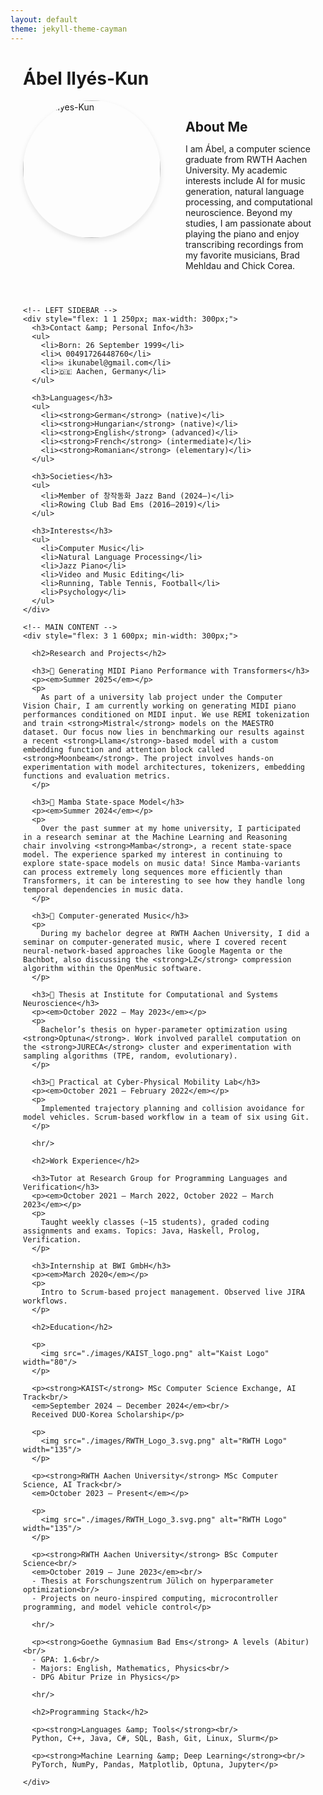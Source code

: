 ```yaml
---
layout: default
theme: jekyll-theme-cayman
---
```


<div style="max-width: 1800px; margin: 0 auto; padding-left: 20px; padding-right: 20px;">

<h1>Ábel Ilyés-Kun</h1>

  <div style="display: flex; align-items: flex-start; gap: 20px; margin-bottom: 2em;">
    <img src="./images/cjdh_busking.jpeg" alt="Ábel Ilyés-Kun" width="220" 
         style="border-radius: 50%; object-fit: cover; box-shadow: 0 4px 8px rgba(0,0,0,0.1);" />
    <div style="margin-left: 20px;">
      <h2 style="border-bottom: none; margin-bottom: 0.5em;">About Me</h2>
      <p>
        I am Ábel, a computer science graduate from RWTH Aachen University.
        My academic interests include AI for music generation, natural language processing, and computational neuroscience.
        Beyond my studies, I am passionate about playing the piano and enjoy transcribing recordings from my favorite musicians,
        Brad Mehldau and Chick Corea.
      </p>
    </div>
  </div>

  <div style="display: flex; gap: 40px;">

    <!-- LEFT SIDEBAR -->
    <div style="flex: 1 1 250px; max-width: 300px;">
      <h3>Contact &amp; Personal Info</h3>
      <ul>
        <li>Born: 26 September 1999</li>
        <li>📞 00491726448760</li>
        <li>✉️ ikunabel@gmail.com</li>
        <li>🇩🇪 Aachen, Germany</li>
      </ul>

      <h3>Languages</h3>
      <ul>
        <li><strong>German</strong> (native)</li>
        <li><strong>Hungarian</strong> (native)</li>
        <li><strong>English</strong> (advanced)</li>
        <li><strong>French</strong> (intermediate)</li>
        <li><strong>Romanian</strong> (elementary)</li>
      </ul>

      <h3>Societies</h3>
      <ul>
        <li>Member of 창작동화 Jazz Band (2024–)</li>
        <li>Rowing Club Bad Ems (2016–2019)</li>
      </ul>

      <h3>Interests</h3>
      <ul>
        <li>Computer Music</li>
        <li>Natural Language Processing</li>
        <li>Jazz Piano</li>
        <li>Video and Music Editing</li>
        <li>Running, Table Tennis, Football</li>
        <li>Psychology</li>
      </ul>
    </div>

    <!-- MAIN CONTENT -->
    <div style="flex: 3 1 600px; min-width: 300px;">

      <h2>Research and Projects</h2>

      <h3>🎹 Generating MIDI Piano Performance with Transformers</h3>  
      <p><em>Summer 2025</em></p>
      <p>
        As part of a university lab project under the Computer Vision Chair, I am currently working on generating MIDI piano performances conditioned on MIDI input. We use REMI tokenization and train <strong>Mistral</strong> models on the MAESTRO dataset. Our focus now lies in benchmarking our results against a recent <strong>Llama</strong>-based model with a custom embedding function and attention block called <strong>Moonbeam</strong>. The project involves hands-on experimentation with model architectures, tokenizers, embedding functions and evaluation metrics.
      </p>

      <h3>🐍 Mamba State-space Model</h3>  
      <p><em>Summer 2024</em></p>
      <p>
        Over the past summer at my home university, I participated in a research seminar at the Machine Learning and Reasoning chair involving <strong>Mamba</strong>, a recent state-space model. The experience sparked my interest in continuing to explore state-space models on music data! Since Mamba-variants can process extremely long sequences more efficiently than Transformers, it can be interesting to see how they handle long temporal dependencies in music data.
      </p>

      <h3>🎵 Computer-generated Music</h3>
      <p>
        During my bachelor degree at RWTH Aachen University, I did a seminar on computer-generated music, where I covered recent neural-network-based approaches like Google Magenta or the Bachbot, also discussing the <strong>LZ</strong> compression algorithm within the OpenMusic software.
      </p>

      <h3>🧠 Thesis at Institute for Computational and Systems Neuroscience</h3>
      <p><em>October 2022 – May 2023</em></p>
      <p>
        Bachelor’s thesis on hyper-parameter optimization using <strong>Optuna</strong>. Work involved parallel computation on the <strong>JURECA</strong> cluster and experimentation with sampling algorithms (TPE, random, evolutionary).
      </p>

      <h3>🚙 Practical at Cyber-Physical Mobility Lab</h3>  
      <p><em>October 2021 – February 2022</em></p>
      <p>
        Implemented trajectory planning and collision avoidance for model vehicles. Scrum-based workflow in a team of six using Git.
      </p>

      <hr/>

      <h2>Work Experience</h2>

      <h3>Tutor at Research Group for Programming Languages and Verification</h3>  
      <p><em>October 2021 – March 2022, October 2022 – March 2023</em></p>
      <p>
        Taught weekly classes (~15 students), graded coding assignments and exams. Topics: Java, Haskell, Prolog, Verification.
      </p>

      <h3>Internship at BWI GmbH</h3>
      <p><em>March 2020</em></p>
      <p>
        Intro to Scrum-based project management. Observed live JIRA workflows.
      </p>

      <h2>Education</h2>

      <p>
        <img src="./images/KAIST_logo.png" alt="Kaist Logo" width="80"/>
      </p> 

      <p><strong>KAIST</strong> MSc Computer Science Exchange, AI Track<br/>
      <em>September 2024 – December 2024</em><br/>
      Received DUO-Korea Scholarship</p>

      <p>
        <img src="./images/RWTH_Logo_3.svg.png" alt="RWTH Logo" width="135"/>
      </p> 

      <p><strong>RWTH Aachen University</strong> MSc Computer Science, AI Track<br/>
      <em>October 2023 – Present</em></p>

      <p>
        <img src="./images/RWTH_Logo_3.svg.png" alt="RWTH Logo" width="135"/>
      </p>

      <p><strong>RWTH Aachen University</strong> BSc Computer Science<br/>
      <em>October 2019 – June 2023</em><br/>
      - Thesis at Forschungszentrum Jülich on hyperparameter optimization<br/>
      - Projects on neuro-inspired computing, microcontroller programming, and model vehicle control</p>

      <hr/>

      <p><strong>Goethe Gymnasium Bad Ems</strong> A levels (Abitur)<br/>
      - GPA: 1.6<br/>
      - Majors: English, Mathematics, Physics<br/>
      - DPG Abitur Prize in Physics</p>

      <hr/>

      <h2>Programming Stack</h2>

      <p><strong>Languages &amp; Tools</strong><br/>
      Python, C++, Java, C#, SQL, Bash, Git, Linux, Slurm</p>

      <p><strong>Machine Learning &amp; Deep Learning</strong><br/>
      PyTorch, NumPy, Pandas, Matplotlib, Optuna, Jupyter</p>

    </div>
  </div>
</div>
